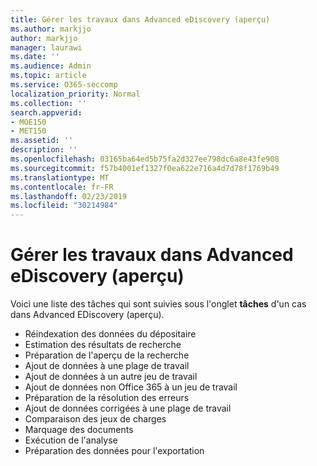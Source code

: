 ```yaml
---
title: Gérer les travaux dans Advanced eDiscovery (aperçu)
ms.author: markjjo
author: markjjo
manager: laurawi
ms.date: ''
ms.audience: Admin
ms.topic: article
ms.service: O365-seccomp
localization_priority: Normal
ms.collection: ''
search.appverid:
- MOE150
- MET150
ms.assetid: ''
description: ''
ms.openlocfilehash: 03165ba64ed5b75fa2d327ee798dc6a8e43fe908
ms.sourcegitcommit: f57b4001ef1327f0ea622e716a4d7d78f1769b49
ms.translationtype: MT
ms.contentlocale: fr-FR
ms.lasthandoff: 02/23/2019
ms.locfileid: "30214984"
---
```

# <a name="manage-jobs-in-advanced-ediscovery-preview"></a>Gérer les travaux dans Advanced eDiscovery (aperçu)

Voici une liste des tâches qui sont suivies sous l'onglet **tâches** d'un cas dans Advanced EDiscovery (aperçu).

- Réindexation des données du dépositaire
- Estimation des résultats de recherche
- Préparation de l'aperçu de la recherche
- Ajout de données à une plage de travail
- Ajout de données à un autre jeu de travail
- Ajout de données non Office 365 à un jeu de travail
- Préparation de la résolution des erreurs
- Ajout de données corrigées à une plage de travail
- Comparaison des jeux de charges
- Marquage des documents
- Exécution de l'analyse
- Préparation des données pour l'exportation
